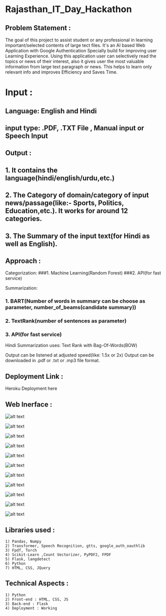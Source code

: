 # Rajasthan_IT_Day_Hackathon

## Problem Statement :
The goal of this project to assist student or any professional in learning important/selected contents of large tect files.
It's an AI based Web Application with Google Authentication Specially build for improving user Learning Experience.
Using this application user can selectively read the topics or news of their interest, also it gives user the most valuable information from large text paragraph or news.
This helps to learn only relevant info and improves Efficiency and Saves Time.

# Input : 

## Language: English and Hindi
## input type: .PDF, .TXT File , Manual input or Speech Input

## Output :
## 1. It contains the language(hindi/english/urdu,etc.) 
## 2. The Category of domain/category of input news/passage(like:- Sports, Politics, Education,etc.). It works for around 12 categories.
## 3. The Summary of the input text(for Hindi as well as English).

## Approach :
Categorization:
###1. Machine Learning(Random Forest)
###2. API(for fast service)

Summarization:
### 1. BART(Number of words in summary can be choose as parameter, number_of_beams(candidate summary))
### 2. TextRank(number of sentences as parameter)
### 3. API(for fast service)

Hindi Summarization uses:
Text Rank with Bag-Of-Words(BOW)

Output can be listened at adjusted speed(like: 1.5x or 2x)
Output can be downloaded in .pdf or .txt or .mp3 file format.


## Deployment Link :
Heroku Deployment here



## Web Inerface :

![alt text](https://github.com/danishcyber-star/Rajasthan_IT_Day_Hackathon/blob/master/images/login.png)

![alt text](https://github.com/danishcyber-star/Rajasthan_IT_Day_Hackathon/blob/master/images/google_auth.png)

![alt text](https://github.com/danishcyber-star/Rajasthan_IT_Day_Hackathon/blob/master/images/header.png)

![alt text](https://github.com/danishcyber-star/Rajasthan_IT_Day_Hackathon/blob/master/images/input_pdf_txt.png)

![alt text](https://github.com/danishcyber-star/Rajasthan_IT_Day_Hackathon/blob/master/images/input_text.png)

![alt text](https://github.com/danishcyber-star/Rajasthan_IT_Day_Hackathon/blob/master/images/parameters.png)

![alt text](https://github.com/danishcyber-star/Rajasthan_IT_Day_Hackathon/blob/master/images/summary_sample.png)

![alt text](https://github.com/danishcyber-star/Rajasthan_IT_Day_Hackathon/blob/master/images/Listen_audio.png)


![alt text](https://github.com/danishcyber-star/Rajasthan_IT_Day_Hackathon/blob/master/images/pdf_splitter_home.png)

![alt text](https://github.com/danishcyber-star/Rajasthan_IT_Day_Hackathon/blob/master/images/pdf_splitter_successful_upload.png)

![alt text](https://github.com/danishcyber-star/Rajasthan_IT_Day_Hackathon/blob/master/images/pdf_splitter_download_extracted_file.png)




## Libraries used :
    1) Pandas, Numpy
    2) Transformer, Speech Recognition, gtts, google_auth_oauthlib
    3) Fpdf, Torch
    4) Scikit-Learn ,Count Vectorizer, PyPDF2, FPDF
    5) Flask, langdetect
    6) Python
    7) HTML, CSS, JQuery


## Technical Aspects :
    1) Python 
    2) Front-end : HTML, CSS, JS
    3) Back-end : Flask
    4) Deployment : Working
